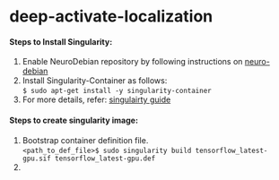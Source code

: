 # deep-activate-localization

#### Steps to Install Singularity:
1. Enable NeuroDebian repository by following instructions on [neuro-debian](http://neuro.debian.net/)
2. Install Singularity-Container as follows: \
    `$ sudo apt-get install -y singularity-container`
3. For more details, refer: [singulairty guide](https://sylabs.io/guides/3.7/user-guide/index.html)

#### Steps to create singularity image:
1. Bootstrap container definition file. \
    `<path_to_def_file>$ sudo singularity build tensorflow_latest-gpu.sif tensorflow_latest-gpu.def`
3. 

